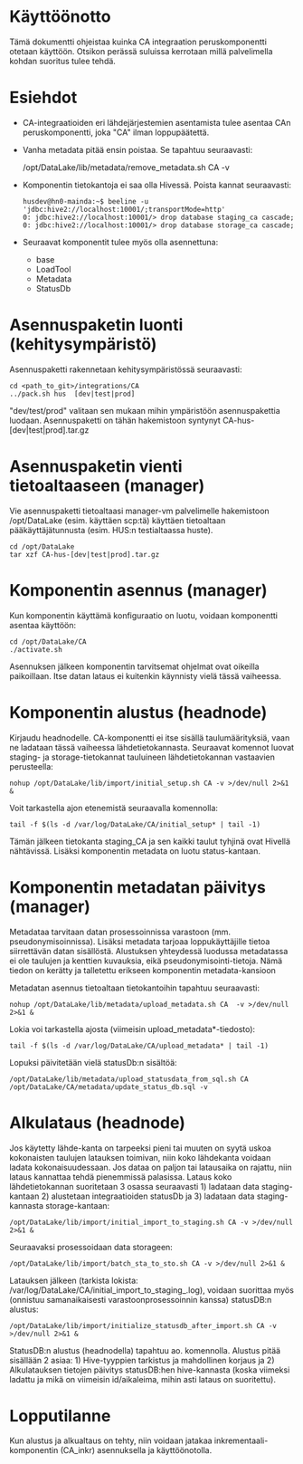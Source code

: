 # Käyttöönotto

Tämä dokumentti ohjeistaa kuinka CA integraation peruskomponentti otetaan käyttöön. Otsikon perässä suluissa kerrotaan millä palvelimella kohdan suoritus tulee tehdä.

# Esiehdot

  * CA-integraatioiden eri lähdejärjestemien asentamista tulee asentaa CAn peruskomponentti, joka "CA" ilman loppupäätettä.
  * Vanha metadata pitää ensin poistaa. Se tapahtuu seuraavasti:

	/opt/DataLake/lib/metadata/remove_metadata.sh CA -v

  * Komponentin tietokantoja ei saa olla Hivessä. Poista kannat seuraavasti:

        husdev@hn0-mainda:~$ beeline -u 'jdbc:hive2://localhost:10001/;transportMode=http'
        0: jdbc:hive2://localhost:10001/> drop database staging_ca cascade;
        0: jdbc:hive2://localhost:10001/> drop database storage_ca cascade;

  * Seuraavat komponentit tulee myös olla asennettuna:
    * base
    * LoadTool
	* Metadata
	* StatusDb

# Asennuspaketin luonti (kehitysympäristö)

Asennuspaketti rakennetaan kehitysympäristössä seuraavasti:

	cd <path_to_git>/integrations/CA
	../pack.sh hus  [dev|test|prod]

"dev/test/prod" valitaan sen mukaan mihin ympäristöön asennuspakettia luodaan.
Asennuspaketti on tähän hakemistoon syntynyt CA-hus-[dev|test|prod].tar.gz

# Asennuspaketin vienti tietoaltaaseen (manager)

Vie asennuspaketti tietoaltaasi manager-vm palvelimelle hakemistoon /opt/DataLake (esim. käyttäen scp:tä) käyttäen tietoaltaan pääkäyttäjätunnusta (esim. HUS:n testialtaassa huste).

	cd /opt/DataLake
	tar xzf CA-hus-[dev|test|prod].tar.gz

# Komponentin asennus (manager)

Kun komponentin käyttämä konfiguraatio on luotu, voidaan komponentti asentaa käyttöön:

	cd /opt/DataLake/CA
	./activate.sh

Asennuksen jälkeen komponentin tarvitsemat ohjelmat ovat oikeilla paikoillaan. Itse datan lataus ei kuitenkin käynnisty vielä tässä vaiheessa.

# Komponentin alustus (headnode)

Kirjaudu headnodelle. CA-komponentti ei itse sisällä taulumäärityksiä, vaan ne ladataan tässä vaiheessa lähdetietokannasta. Seuraavat komennot luovat staging- ja storage-tietokannat tauluineen lähdetietokannan vastaavien perusteella:

	nohup /opt/DataLake/lib/import/initial_setup.sh CA -v >/dev/null 2>&1 &

Voit tarkastella ajon etenemistä seuraavalla komennolla:

	tail -f $(ls -d /var/log/DataLake/CA/initial_setup* | tail -1)

Tämän jälkeen tietokanta staging_CA ja sen kaikki taulut tyhjinä ovat Hivellä nähtävissä.
Lisäksi komponentin metadata on luotu status-kantaan.

# Komponentin metadatan päivitys (manager)

Metadataa tarvitaan datan prosessoinnissa varastoon (mm. pseudonymisoinnissa). Lisäksi metadata tarjoaa loppukäyttäjille tietoa siirrettävän datan sisällöstä. Alustuksen yhteydessä luodussa metadatassa ei ole taulujen ja kenttien kuvauksia, eikä pseudonymisointi-tietoja. Nämä tiedon on kerätty ja talletettu erikseen komponentin metadata-kansioon

Metadatan asennus tietoaltaan tietokantoihin tapahtuu seuraavasti:

	nohup /opt/DataLake/lib/metadata/upload_metadata.sh CA  -v >/dev/null 2>&1 &

Lokia voi tarkastella ajosta (viimeisin upload_metadata*-tiedosto):

	tail -f $(ls -d /var/log/DataLake/CA/upload_metadata* | tail -1)

Lopuksi päivitetään vielä statusDb:n sisältöä:

	/opt/DataLake/lib/metadata/upload_statusdata_from_sql.sh CA /opt/DataLake/CA/metadata/update_status_db.sql -v

# Alkulataus (headnode)

Jos käytetty lähde-kanta on tarpeeksi pieni tai muuten on syytä uskoa kokonaisten taulujen latauksen toimivan, niin koko lähdekanta voidaan ladata kokonaisuudessaan. Jos dataa on paljon tai latausaika on rajattu, niin lataus kannattaa tehdä pienemmissä palasissa. Lataus koko lähdetietokannan suoritetaan 3 osassa seuraavasti 1) ladataan data staging-kantaan 2) alustetaan integraatioiden statusDb ja 3) ladataan data staging-kannasta storage-kantaan:

	/opt/DataLake/lib/import/initial_import_to_staging.sh CA -v >/dev/null 2>&1 &

Seuraavaksi prosessoidaan data storageen:

	/opt/DataLake/lib/import/batch_sta_to_sto.sh CA -v >/dev/null 2>&1 &

Latauksen jälkeen (tarkista lokista: /var/log/DataLake/CA/initial_import_to_staging_<date>.log), voidaan suorittaa myös (onnistuu samanaikaisesti varastoonprosessoinnin kanssa) statusDB:n alustus:

	/opt/DataLake/lib/import/initialize_statusdb_after_import.sh CA -v >/dev/null 2>&1 &

StatusDB:n alustus (headnodella) tapahtuu ao. komennolla. Alustus pitää sisällään 2 asiaa: 1) Hive-tyyppien tarkistus ja mahdollinen korjaus ja 2) Alkulatauksen tietojen päivitys statusDB:hen hive-kannasta (koska viimeksi ladattu ja mikä on viimeisin id/aikaleima, mihin asti lataus on suoritettu). 

# Lopputilanne

Kun alustus ja alkualtaus on tehty, niin voidaan jatakaa inkrementaali-komponentin (CA_inkr) asennuksella ja käyttöönotolla.
